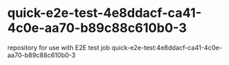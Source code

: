 # quick-e2e-test-4e8ddacf-ca41-4c0e-aa70-b89c88c610b0-3
repository for use with E2E test job quick-e2e-test:4e8ddacf-ca41-4c0e-aa70-b89c88c610b0-3
